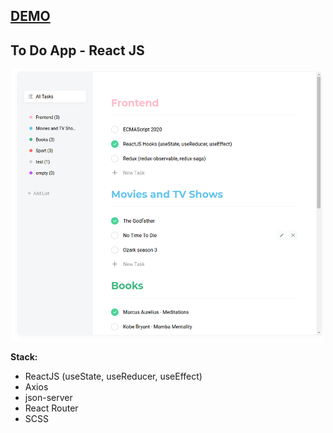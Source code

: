 ## [DEMO](https://todo-app-react.alexnikrod.now.sh/)

## To Do App - React JS
<p align="center">
  <img src="https://github.com/alexnikrod/todo-app-react/blob/master/public/Screenshot.png" alt="To Do React App"/>
</p>

**Stack:**

- ReactJS (useState, useReducer, useEffect)
- Axios
- json-server
- React Router
- SCSS
